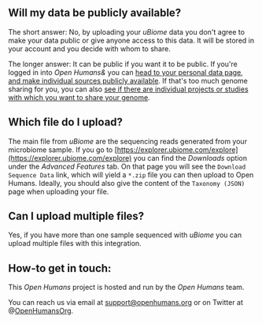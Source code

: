 ## Will my data be publicly available?
The short answer: No, by uploading your *uBiome* data you don't agree to make your data public or give anyone access to this data. It will be stored in your account and you decide with whom to share.

The longer answer: It can be public if you want it to be public. If you're logged in into *Open Humans&* you can [head to your personal data page, and make individual sources publicly available](https://www.openhumans.org/member/me/data/). If that's too much genome sharing for you, you can also [see if there are individual projects or studies with which you want to share your genome](https://www.openhumans.org/explore-share/).

## Which file do I upload?
The main file from *uBiome* are the sequencing reads generated from your microbiome
sample. If you go to [https://explorer.ubiome.com/explore](https://explorer.ubiome.com/explore)
you can find the *Downloads* option under the *Advanced Features* tab.
On that page you will see the `Download Sequence Data` link, which will yield a
`*.zip` file you can then upload to Open Humans. Ideally, you should also give
the content of the `Taxonomy (JSON)` page when uploading your file.

## Can I upload multiple files?
Yes, if you have more than one sample sequenced with *uBiome* you can upload multiple files with
this integration.

## How-to get in touch:
This *Open Humans* project is hosted and run by the *Open Humans* team.

You can reach us via email at support@openhumans.org or on Twitter at @[OpenHumansOrg](http://www.twitter.com/OpenHumansOrg).
